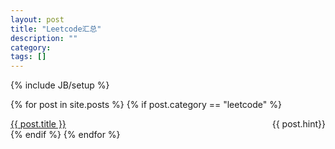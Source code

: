 ```yaml
---
layout: post
title: "Leetcode汇总"
description: ""
category: 
tags: []
---
```

{% include JB/setup %}

{% for post in site.posts %}
{% if post.category == "leetcode" %}
<li class="list-group-item title" style="list-style:none;">
<a href="{{ BASE_PATH }}{{ post.url }}">{{ post.title }}
<span style="float:right">{{ post.hint}}</span></a> 
</li>
{% endif %}
{% endfor %}
